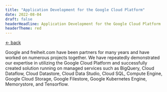 ```yaml
---
title: "Application Development for the Google Cloud Platform"
date: 2022-08-04
draft: false
headerHeadline: Application Development for the Google Cloud Platform
headerTheme: red
---
```


<a class="self-start font-serif no-underline hover:text-red block mb-6" href="../what-we-do" rel="noopener">&larr;&nbsp;back</a>

Google and freiheit.com have been partners for many years and have worked on numerous projects together. We have repeatedly demonstrated our expertise in utilizing the Google Cloud Platform and successfully created solution running on managed services such as BigQuery, Cloud Dataflow, Cloud Datastore, Cloud Data Studio, Cloud SQL, Compute Engine, Google Cloud Storage, Google Filestore, Google Kubernetes Engine, Memorystore, and Tensorflow.